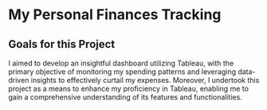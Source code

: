 # My Personal Finances Tracking

## Goals for this Project
I aimed to develop an insightful dashboard utilizing Tableau, with the primary objective of monitoring my spending patterns and leveraging data-driven insights to effectively curtail my expenses. Moreover, I undertook this project as a means to enhance my proficiency in Tableau, enabling me to gain a comprehensive understanding of its features and functionalities.
